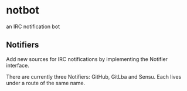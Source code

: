# notbot
an IRC notification bot

## Notifiers

Add new sources for IRC notifications by implementing the Notifier interface.

There are currently three Notifiers: GitHub, GitLba and Sensu.
Each lives under a route of the same name.

